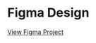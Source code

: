 # Figma Design

[View Figma Project](https://www.figma.com/design/ODxRuhMY2VL5V1W2Xju3Iq/TOURISM-MANAGEMENT--SYSTEM?node-id=17-4&t=Fa9ua6KPHBS5JyZM-1)

